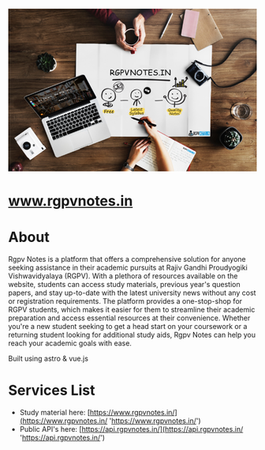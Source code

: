 <p align="center">
  <img src="https://raw.githubusercontent.com/rgpvnotes-in/rgpvnotes-in/main/main.png" />
</p>

# www.rgpvnotes.in

# About

Rgpv Notes is a platform that offers a comprehensive solution for anyone seeking assistance in their academic pursuits at Rajiv Gandhi Proudyogiki Vishwavidyalaya (RGPV). With a plethora of resources available on the website, students can access study materials, previous year's question papers, and stay up-to-date with the latest university news without any cost or registration requirements. The platform provides a one-stop-shop for RGPV students, which makes it easier for them to streamline their academic preparation and access essential resources at their convenience. Whether you're a new student seeking to get a head start on your coursework or a returning student looking for additional study aids, Rgpv Notes can help you reach your academic goals with ease.

Built using astro & vue.js

# Services List

-   Study material here: [https://www.rgpvnotes.in/](https://www.rgpvnotes.in/ 'https://www.rgpvnotes.in/')
-   Public API's here: [https://api.rgpvnotes.in/](https://api.rgpvnotes.in/ 'https://api.rgpvnotes.in/')

